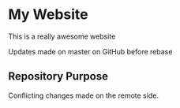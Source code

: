 # My Website

This is a really awesome website

Updates made on master on GitHub before rebase

## Repository Purpose

Conflicting changes made on the remote side.
